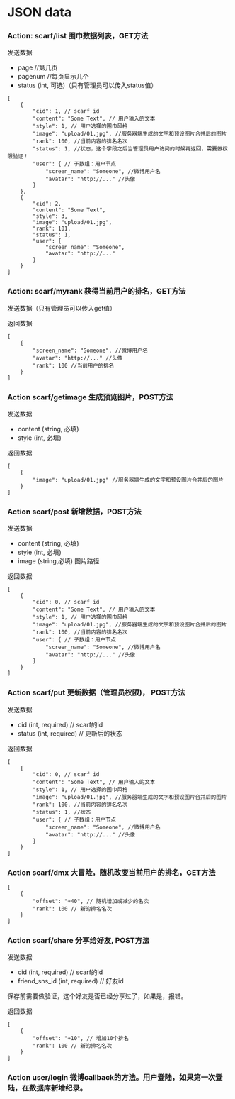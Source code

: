 # JSON data

### Action: scarf/list 围巾数据列表，GET方法

发送数据
* page //第几页
* pagenum //每页显示几个
* status (int, 可选)（只有管理员可以传入status值）



```
[
    {
        "cid": 1, // scarf id
        "content": "Some Text", // 用户输入的文本
        "style": 1, // 用户选择的围巾风格
        "image": "upload/01.jpg", //服务器端生成的文字和预设图片合并后的图片
        "rank": 100, //当前内容的排名名次
        "status": 1, //状态，这个字段之后当管理员用户访问的时候再返回，需要做权限验证！
        "user": { // 子数组：用户节点
            "screen_name": "Someone", //微博用户名 
            "avatar": "http://..." //头像
        }
    },
    {
        "cid": 2,
        "content": "Some Text",
        "style": 3,
        "image": "upload/01.jpg",
        "rank": 101,
        "status": 1,
        "user": {
            "screen_name": "Someone",
            "avatar": "http://..."
        }
    }
]
```




### Action: scarf/myrank 获得当前用户的排名，GET方法

发送数据（只有管理员可以传入get值）

返回数据

```
[
    {
    	"screen_name": "Someone", //微博用户名
        "avatar": "http://..." //头像
        "rank": 100 //当前用户的排名
    }
]
```

### Action scarf/getimage  生成预览图片，POST方法

发送数据

* content (string, 必填)
* style (int, 必填)

返回数据

```
[
    {
        "image": "upload/01.jpg" //服务器端生成的文字和预设图片合并后的图片
    }
]
```


### Action scarf/post  新增数据，POST方法

发送数据

* content (string, 必填)
* style (int, 必填)
* image (string,必填) 图片路径

返回数据

```
[
    {
        "cid": 0, // scarf id
        "content": "Some Text", // 用户输入的文本
        "style": 1, // 用户选择的围巾风格
        "image": "upload/01.jpg", //服务器端生成的文字和预设图片合并后的图片
        "rank": 100, //当前内容的排名名次        
        "user": { // 子数组：用户节点
            "screen_name": "Someone", //微博用户名
            "avatar": "http://..." //头像
        }
    }
]
```


### Action scarf/put 更新数据（管理员权限)， POST方法
发送数据

* cid (int, required) // scarf的id
* status (int, required) // 更新后的状态

返回数据

```
[
    {
        "cid": 0, // scarf id
        "content": "Some Text", // 用户输入的文本
        "style": 1, // 用户选择的围巾风格
        "image": "upload/01.jpg", //服务器端生成的文字和预设图片合并后的图片
        "rank": 100, //当前内容的排名名次
        "status": 1, //状态
        "user": { // 子数组：用户节点
            "screen_name": "Someone", //微博用户名
            "avatar": "http://..." //头像
        }
    }
]
```



### Action scarf/dmx 大冒险，随机改变当前用户的排名，GET方法

```
[
    {
        "offset": "+40", // 随机增加或减少的名次
        "rank": 100 // 新的排名名次
    }
]
```


### Action scarf/share 分享给好友, POST方法
发送数据

* cid (int, required) // scarf的id
* friend_sns_id (int, required) // 好友id

保存前需要做验证，这个好友是否已经分享过了，如果是，报错。


返回数据

```
[
    {
        "offset": "+10", // 增加10个排名
        "rank": 100 // 新的排名名次
    }
]
```


### Action user/login  微博callback的方法。用户登陆，如果第一次登陆，在数据库新增纪录。




